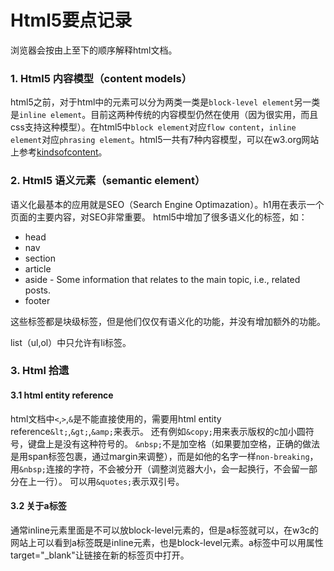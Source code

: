 # Html5要点记录

浏览器会按由上至下的顺序解释html文档。

### 1. Html5 内容模型（content models）
html5之前，对于html中的元素可以分为两类一类是`block-level element`另一类是`inline element`。目前这两种传统的内容模型仍然在使用（因为很实用，而且css支持这种模型）。在html5中`block element`对应`flow content`，`inline element`对应`phrasing element`。html5一共有7种内容模型，可以在w3.org网站上参考[kindsofcontent](https://www.w3.org/TR/html5/dom.html#kinds-of-content)。

### 2. Html5 语义元素（semantic element）
语义化最基本的应用就是SEO（Search Engine Optimazation）。h1用在表示一个页面的主要内容，对SEO非常重要。
html5中增加了很多语义化的标签，如：

* head
* nav
* section
* article
* aside - Some information that relates to the main topic, i.e., related posts.
* footer

这些标签都是块级标签，但是他们仅仅有语义化的功能，并没有增加额外的功能。

list（ul,ol）中只允许有li标签。

### 3. Html 拾遗

#### 3.1 html entity reference

html文档中`<`,`>`,`&`是不能直接使用的，需要用html entity reference`&lt;`,`&gt;`,`&amp;`来表示。
还有例如`&copy;`用来表示版权的c加小圆符号，键盘上是没有这种符号的。
`&nbsp;`不是加空格（如果要加空格，正确的做法是用span标签包裹，通过margin来调整），而是如他的名字一样`non-breaking`，用`&nbsp;`连接的字符，不会被分开（调整浏览器大小，会一起换行，不会留一部分在上一行）。
可以用`&quotes;`表示双引号。

#### 3.2 关于a标签

通常inline元素里面是不可以放block-level元素的，但是a标签就可以，在w3c的网站上可以看到a标签既是inline元素，也是block-level元素。a标签中可以用属性target="_blank"让链接在新的标签页中打开。

